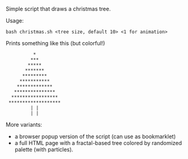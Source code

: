 Simple script that draws a christmas tree.

Usage:
```
bash christmas.sh <tree size, default 10> <1 for animation>
```

Prints something like this (but colorful!)
```
          *
         ***
        *****
       *******
      *********
     ***********
    *************
   ***************
  *****************
 *******************
         | |
         | |
```

More variants:
- a browser popup version of the script (can use as bookmarklet)
- a full HTML page with a fractal-based tree colored by randomized palette (with particles).
